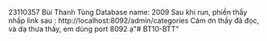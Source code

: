 23110357 Bùi Thanh Tùng
Database name: 2009
Sau khi run, phiền thầy nhấp link sau : http://localhost:8092/admin/categories
Cảm ơn thầy đã đọc, và dạ thưa thầy, em dùng port 8092 ạ"# BT10-BTT" 

